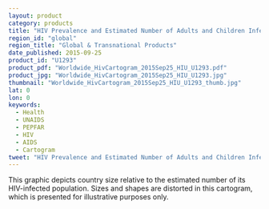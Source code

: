 ```yaml
---
layout: product
category: products
title: "HIV Prevalence and Estimated Number of Adults and Children Infected with HIV, 2014"
region_id: "global"
region_title: "Global & Transnational Products"
date_published: 2015-09-25
product_id: "U1293"
product_pdf: "Worldwide_HivCartogram_2015Sep25_HIU_U1293.pdf"
product_jpg: "Worldwide_HivCartogram_2015Sep25_HIU_U1293.jpg"
thumbnail: "Worldwide_HivCartogram_2015Sep25_HIU_U1293_thumb.jpg"
lat: 0
lon: 0
keywords:
  - Health
  - UNAIDS
  - PEPFAR
  - HIV
  - AIDS
  - Cartogram
tweet: "HIV Prevalence and Estimated Number of Adults and Children Infected with HIV, 2014"
---
```

This graphic depicts country size relative to the estimated number of its HIV-infected population. Sizes and shapes are distorted in this cartogram, which is presented for illustrative purposes only.
